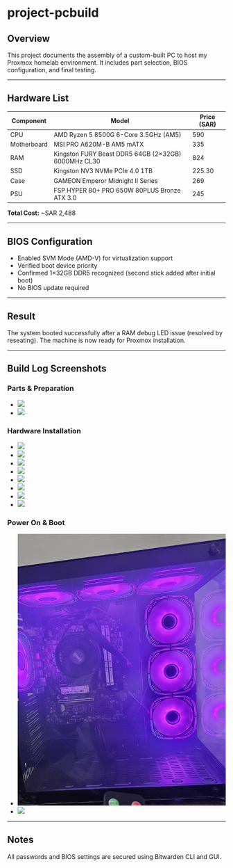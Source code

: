 # project-pcbuild

## Overview

This project documents the assembly of a custom-built PC to host my Proxmox homelab environment. It includes part selection, BIOS configuration, and final testing.

---

## Hardware List

| Component    | Model                                                             | Price (SAR) |
|-------------|--------------------------------------------------------------------|-------------|
| CPU         | AMD Ryzen 5 8500G 6-Core 3.5GHz (AM5)                              | 590         |
| Motherboard | MSI PRO A620M-B AM5 mATX                                           | 335         |
| RAM         | Kingston FURY Beast DDR5 64GB (2×32GB) 6000MHz CL30               | 824         |
| SSD         | Kingston NV3 NVMe PCIe 4.0 1TB                                     | 225.30      |
| Case        | GAMEON Emperor Midnight II Series                                  | 269         |
| PSU         | FSP HYPER 80+ PRO 650W 80PLUS Bronze ATX 3.0                       | 245         |

**Total Cost:** ~SAR 2,488

---

## BIOS Configuration

- Enabled SVM Mode (AMD-V) for virtualization support  
- Verified boot device priority  
- Confirmed 1×32GB DDR5 recognized (second stick added after initial boot)  
- No BIOS update required  

---

## Result

The system booted successfully after a RAM debug LED issue (resolved by reseating). The machine is now ready for Proxmox installation.

---

## Build Log Screenshots

### Parts & Preparation

- ![](images/00-parts-overview.jpg)  
- ![](images/01-esd-wrist-strap.jpg)

### Hardware Installation

- ![](images/02-installing-cpu.jpg)  
- ![](images/03-cooler-installed.jpg)  
- ![](images/04-ram-installed.jpg)  
- ![](images/05-nvme-installed.jpg)  
- ![](images/06-io-shield-installed.jpg)  
- ![](images/08-motherboard-installed.jpg)  
- ![](images/09-psu-installed.jpg)  
- ![](images/10-cable-routing.jpg)

### Power On & Boot

- ![](images/11-final-build-powered-on.jpg)  
- ![](images/12-first-boot-success.jpg)

---

## Notes

All passwords and BIOS settings are secured using Bitwarden CLI and GUI.

